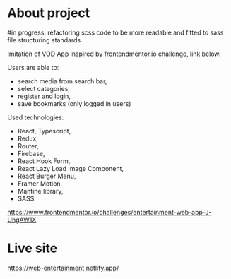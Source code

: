 # About project
#in progress: refactoring scss code to be more readable and fitted to sass file structuring standards

Imitation of VOD App inspired by frontendmentor.io challenge, link below. 

Users are able to: 
- search media from search bar,
- select categories,
- register and login,
- save bookmarks (only logged in users)

Used technologies: 
- React, Typescript,
- Redux,
- Router,
- Firebase,
- React Hook Form,
- React Lazy Load Image Component,
- React Burger Menu,
- Framer Motion,
- Mantine library,
- SASS


https://www.frontendmentor.io/challenges/entertainment-web-app-J-UhgAW1X


# Live site 

https://web-entertainment.netlify.app/

